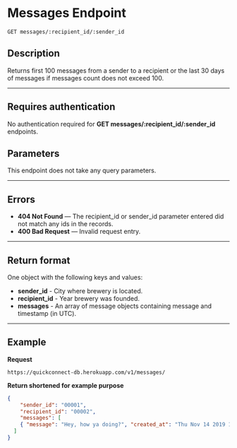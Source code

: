 # Messages Endpoint

```
GET messages/:recipient_id/:sender_id
```

## Description

Returns first 100 messages from a sender to a recipient or the last 30 days of messages if messages count does not exceed 100.
***

## Requires authentication

No authentication required for **GET messages/:recipient_id/:sender_id** endpoints.

## Parameters

This endpoint does not take any query parameters.
***

## Errors

- **404 Not Found** — The recipient_id or sender_id parameter entered did not match any ids in the records.
- **400 Bad Request** — Invalid request entry.

***

## Return format

One object with the following keys and values:

- **sender_id** - City where brewery is located.
- **recipient_id** - Year brewery was founded.
- **messages** - An array of message objects containing message and timestamp (in UTC).

***

## Example

**Request**

```
https://quickconnect-db.herokuapp.com/v1/messages/
```
**Return shortened for example purpose**

```json
{
	"sender_id": "00001",
	"recipient_id": "00002",
	"messages": [
    { "message": "Hey, how ya doing?", "created_at": "Thu Nov 14 2019 17:20:56 GMT-0700" }
  ]
}
```
